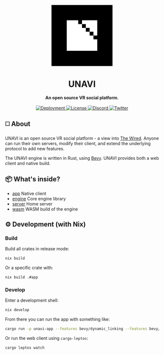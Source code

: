 <div align="center">
  <img src="./assets/block-logo.png" alt="UNAVI Logo" height="200" />
  <h1>UNAVI</h1>
  <strong>An open source VR social platform.</strong>
</div>

<br />

<div align="center">
  <a href="https://unavi.xyz">
    <img alt="Deployment" src="https://img.shields.io/github/deployments/unavi-xyz/unavi/production?label=deployment">
  </a>
  <a href="https://github.com/unavi-xyz/unavi/blob/main/LICENSE">
    <img src="https://img.shields.io/github/license/unavi-xyz/unavi" alt="License" />
  </a>
  <a href="https://discord.gg/VCsAEneUMn">
    <img src="https://img.shields.io/discord/918705784311939134.svg?label=&logo=discord&logoColor=ffffff&color=7389D8&labelColor=6A7EC2" alt="Discord" />
  </a>
  <a href="https://twitter.com/unavi_xyz">
    <img src="https://img.shields.io/badge/unavi__xyz--1DA1F2?logo=twitter" alt="Twitter" />
  </a>
</div>

## ◻️ About

UNAVI is an open source VR social platform - a view into [The Wired](https://github.com/unavi-xyz/wired-protocol).
Anyone can run their own servers, modify their client, and extend the underlying protocol to add new features.

The UNAVI engine is written in Rust, using [Bevy](https://bevyengine.org/).
UNAVI provides both a web client and native build.

## 📦 What's inside?

- [app](/app) Native client
- [engine](/engine) Core engine library
- [server](/server) Home server
- [wasm](/wasm) WASM build of the engine

## ⚙️ Development (with Nix)

### Build

Build all crates in release mode:

```bash
nix build
```

Or a specific crate with:

```bash
nix build .#app
```

### Develop

Enter a development shell:

```bash
nix develop
```

From there you can run the app with something like:

```bash
cargo run -p unavi-app --features bevy/dynamic_linking --features bevy/wayland
```

Or run the web client using `cargo-leptos`:

```bash
cargo leptos watch
```
